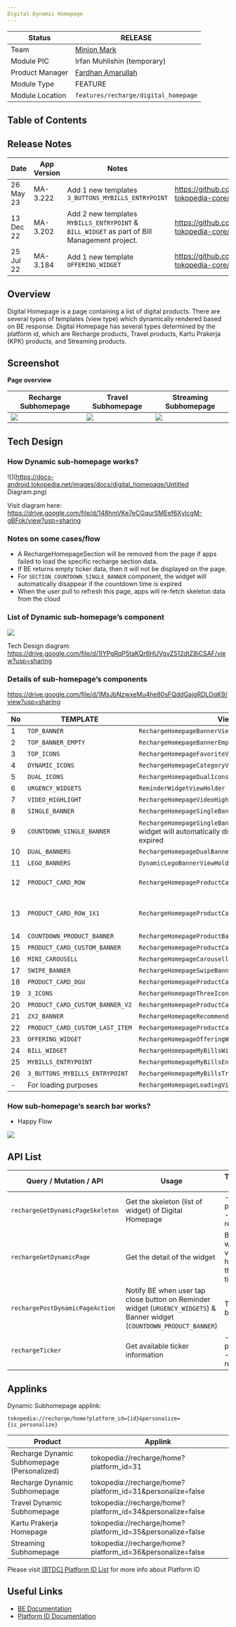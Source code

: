 ```yaml
---
Digital Dynamic Homepage
---
```

<!--left header table-->
| **Status** | <!--start status:GREEN-->RELEASE<!--end status--> |
| --- | --- |
| Team | [Minion Mark](https://tokopedia.atlassian.net/people/team/54372146-8afa-46e4-8de3-783c53a0cc3b) |
| Module PIC | Irfan Muhlishin (temporary) |
| Product Manager | [Fardhan Amarullah](https://tokopedia.atlassian.net/wiki/people/5e13b89c0242870e996f0490?ref=confluence)  |
| Module Type | <!--start status:YELLOW-->FEATURE<!--end status--> |
| Module Location | `features/recharge/digital_homepage` |

## Table of Contents

<!--toc-->

## Release Notes

<!--left header table-->
| **Date**  | **App Version** | Notes                                                                                        | PR                                                               |
|-----------|-----------------|----------------------------------------------------------------------------------------------|------------------------------------------------------------------|
| 26 May 23 | MA-3.222        | Add 1 new templates `3_BUTTONS_MYBILLS_ENTRYPOINT`                                           | <https://github.com/tokopedia/android-tokopedia-core/pull/33081> |
| 13 Dec 22 | MA-3.202        | Add 2 new templates `MYBILLS_ENTRYPOINT` & `BILL_WIDGET` as part of Bill Management project. | <https://github.com/tokopedia/android-tokopedia-core/pull/30695> |
| 25 Jul 22 | MA-3.184        | Add 1 new template `OFFERING_WIDGET`                                                         |  <https://github.com/tokopedia/android-tokopedia-core/pull/27369> |

## Overview

Digital Homepage is a page containing a list of digital products. There are several types of templates (view type) which dynamically rendered based on BE response. Digital Homepage has several types determined by the platform id, which are Recharge products, Travel products, Kartu Prakerja (KPK) products, and Streaming products.

## Screenshot

**Page overview**



| Recharge Subhomepage | Travel Subhomepage | Streaming Subhomepage |
| --- | --- | --- |
| ![](https://docs-android.tokopedia.net/images/docs/digital_homepage/Screenshot_20230111_085119.png)<br/> | ![](https://docs-android.tokopedia.net/images/docs/digital_homepage/Screenshot_20230111_085032.png)<br/> | ![](https://docs-android.tokopedia.net/images/docs/digital_homepage/Screenshot_20230111_085507.png)<br/> |

## Tech Design

### How Dynamic sub-homepage works?

![](https://docs-android.tokopedia.net/images/docs/digital_homepage/Untitled Diagram.png)

Visit diagram here: <https://drive.google.com/file/d/148hmVKe7eCGqurSMEef6XyIcgM-gBFok/view?usp=sharing> 

### **Notes on some cases/flow**

- A RechargeHomepageSection will be removed from the page if apps failed to load the specific recharge section data.
- If BE returns empty ticker data, then it will not be displayed on the page.
- For `SECTION_COUNTDOWN_SINGLE_BANNER` component, the widget will automatically disappear if the countdown time is expired
- When the user pull to refresh this page, apps will re-fetch skeleton data from the cloud

### List of Dynamic sub-homepage’s component

![](https://docs-android.tokopedia.net/images/docs/digital_homepage/image-20210112-045934.png)

Tech Design diagram: <https://drive.google.com/file/d/1IYPgRqP5taKQr6HUVgvZ512dtZ8iCSAF/view?usp=sharing> 

### Details of sub-homepage’s components

<https://drive.google.com/file/d/1MsJbNzwxeMu4he80sFQddGajgRDLOqK9/view?usp=sharing> 



| **No** | **TEMPLATE** | **ViewHolder** | **Screenshot** |
| --- | --- | --- | --- |
| 1 | `TOP_BANNER` | `RechargeHomepageBannerViewHolder` | ![](https://docs-android.tokopedia.net/images/docs/digital_homepage/image-20210520-100242.png)<br/> |
| 2 | `TOP_BANNER_EMPTY` | `RechargeHomepageBannerEmptyViewHolder` | ![](https://docs-android.tokopedia.net/images/docs/digital_homepage/image-20210520-100950.png)<br/> |
| 3 | `TOP_ICONS` | `RechargeHomepageFavoriteViewHolder` | ![](https://docs-android.tokopedia.net/images/docs/digital_homepage/image-20210520-093244.png)<br/> |
| 4 | `DYNAMIC_ICONS` | `RechargeHomepageCategoryViewHolder` | ![](https://docs-android.tokopedia.net/images/docs/digital_homepage/image-20210520-093256.png)<br/> |
| 5 | `DUAL_ICONS` | `RechargeHomepageDualIconsViewHolder` | ![](https://docs-android.tokopedia.net/images/docs/digital_homepage/image-20210520-093748.png)<br/> |
| 6 | `URGENCY_WIDGETS` | `ReminderWidgetViewHolder` | ![](https://docs-android.tokopedia.net/images/docs/digital_homepage/image-20210520-114955.png)<br/> |
| 7 | `VIDEO_HIGHLIGHT` | `RechargeHomepageVideoHighlightViewHolder` | ![](https://docs-android.tokopedia.net/images/docs/digital_homepage/image-20210520-102120.png)<br/> |
| 8 | `SINGLE_BANNER` | `RechargeHomepageSingleBannerViewHolder` | ![](https://docs-android.tokopedia.net/images/docs/digital_homepage/image-20210520-103143.png)<br/> |
| 9 | `COUNTDOWN_SINGLE_BANNER` | `RechargeHomepageSingleBannerViewHolder`notes: - the widget will automatically disappear if the countdown time is expired<br/> | ![](https://docs-android.tokopedia.net/images/docs/digital_homepage/image-20210520-103143.png)<br/> |
| 10 | `DUAL_BANNERS` | `RechargeHomepageDualBannerViewHolder` | ![](https://docs-android.tokopedia.net/images/docs/digital_homepage/image-20210520-103507.png)<br/> |
| 11 | `LEGO_BANNERS` | `DynamicLegoBannerViewHolder` | ![](https://docs-android.tokopedia.net/images/docs/digital_homepage/image-20210520-115450.png)<br/> |
| 12 | `PRODUCT_CARD_ROW` | `RechargeHomepageProductCardsViewHolder` | ![](https://docs-android.tokopedia.net/images/docs/digital_homepage/image-20210520-104103.png)<br/>New UI in v.3.131 above:![](https://docs-android.tokopedia.net/images/docs/digital_homepage/image-20210623-110014.png)<br/> |
| 13 | `PRODUCT_CARD_ROW_1X1` | `RechargeHomepageProductCardsViewHolder` | ![](https://docs-android.tokopedia.net/images/docs/digital_homepage/image-20210623-110034.png)<br/>using the same view holder with `PRODUCT_CARD_ROW` |
| 14 | `COUNTDOWN_PRODUCT_BANNER` | `RechargeHomepageProductBannerViewHolder` | ![](https://docs-android.tokopedia.net/images/docs/digital_homepage/image-20210520-105628.png)<br/> |
| 15 | `PRODUCT_CARD_CUSTOM_BANNER` | `RechargeHomepageProductCardCustomBannerViewHolder` | ![](https://docs-android.tokopedia.net/images/docs/digital_homepage/image-20210520-110848.png)<br/> |
| 16 | `MINI_CAROUSELL` | `RechargeHomepageCarousellViewHolder` | ![](https://docs-android.tokopedia.net/images/docs/digital_homepage/image-20210520-115830.png)<br/> |
| 17 | `SWIPE_BANNER` | `RechargeHomepageSwipeBannerViewHolder` | ![](https://docs-android.tokopedia.net/images/docs/digital_homepage/ScreenShot20230217at184109.png)<br/> |
| 18 | `PRODUCT_CARD_DGU` | `RechargeHomepageProductCardUnifyViewHolder` | ![](https://docs-android.tokopedia.net/images/docs/digital_homepage/ScreenShot20230217at184630.png)<br/> |
| 19 | `3_ICONS` | `RechargeHomepageThreeIconsViewHolder` | ![](https://docs-android.tokopedia.net/images/docs/digital_homepage/ScreenShot20230215at195224.png)<br/> |
| 20 | `PRODUCT_CARD_CUSTOM_BANNER_V2` | `RechargeHomepageProductCardCustomBannerV2ViewHolder` | ![](https://docs-android.tokopedia.net/images/docs/digital_homepage/ScreenShot20230215at195147.png)<br/> |
| 21 | `2X2_BANNER` | `RechargeHomepageRecommendationBannerViewHolder` | ![](https://docs-android.tokopedia.net/images/docs/digital_homepage/ScreenShot20230215at195251.png)<br/> |
| 22 | `PRODUCT_CARD_CUSTOM_LAST_ITEM` | `RechargeHomepageProductCardCustomLastItemViewHolder` | ![](https://docs-android.tokopedia.net/images/docs/digital_homepage/ScreenShot20230215at195112.png)<br/> |
| 23 | `OFFERING_WIDGET` | `RechargeHomepageOfferingWidgetViewHolder` | ![](https://docs-android.tokopedia.net/images/docs/digital_homepage/ScreenShot20230215at194747.png)<br/> |
| 24 | `BILL_WIDGET` | `RechargeHomepageMyBillsWidgetViewHolder` | ![](https://docs-android.tokopedia.net/images/docs/digital_homepage/ScreenShot20230215at194700.png)<br/> |
| 25 | `MYBILLS_ENTRYPOINT` | `RechargeHomepageMyBillsEntryPointWidgetViewHolder` | ![](https://docs-android.tokopedia.net/images/docs/digital_homepage/ScreenShot20230215at194645.png)<br/> |
| 26 | `3_BUTTONS_MYBILLS_ENTRYPOINT` | `RechargeHomepageMyBillsTripleEntryPointWidgetViewHolder` | ![](https://docs-android.tokopedia.net/images/docs/digital_homepage/ScreenShot20230522at125551.png)<br/> |
| - | For loading purposes | `RechargeHomepageLoadingViewHolder` | ![](https://docs-android.tokopedia.net/images/docs/digital_homepage/image-20210520-115856.png)<br/> |

### How sub-homepage’s search bar works?

- Happy Flow

![](https://docs-android.tokopedia.net/images/docs/digital_homepage/image-20210520-083934.png)

## API List



| **Query / Mutation / API** | **Usage** | **Triggered By** | **API Docs** |
| --- | --- | --- | --- |
| `rechargeGetDynamicPageSkeleton` | Get the skeleton (list of widget) of Digital Homepage | - Open page<br/>- Pull to refresh<br/> | [[BTDC] Dynamic Page](/wiki/spaces/BT/pages/813827413)  |
| `rechargeGetDynamicPage` | Get the detail of the widget | Bind widget’s view holder for the first time  |
| `rechargePostDynamicPageAction` | Notify BE when user tap close button on Reminder widget (`URGENCY_WIDGETS`) & Banner widget (`COUNTDOWN_PRODUCT_BANNER`) | Tap close button |
| `rechargeTicker` | Get available ticker information | - Open page<br/>- Pull to refresh<br/> | [[BTDC] Recharge Ticker](/wiki/spaces/BT/pages/1282442521)  |

## Applinks

Dynamic Subhomepage applink: 

`tokopedia://recharge/home?platform_id={id}&personalize={is_personalize}`



| **Product** | **Applink** |
| --- | --- |
| Recharge Dynamic Subhomepage (Personalized) | tokopedia://recharge/home?platform\_id=31 |
| Recharge Dynamic Subhomepage | tokopedia://recharge/home?platform\_id=31&personalize=false |
| Travel Dynamic Subhomepage  | tokopedia://recharge/home?platform\_id=34&personalize=false |
| Kartu Prakerja Homepage  | tokopedia://recharge/home?platform\_id=35&personalize=false |
| Streaming Subhomepage | tokopedia://recharge/home?platform\_id=36&personalize=false |

Please visit [[BTDC] Platform ID List](/wiki/spaces/BT/pages/546013484) for more info about Platform ID 

## Useful Links

- [BE Documentation](/wiki/spaces/BT/pages/813827413)
- [Platform ID Documentation](/wiki/spaces/BT/pages/546013484)

